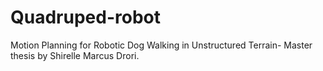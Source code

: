 # Quadruped-robot
Motion Planning for Robotic Dog Walking in Unstructured Terrain- Master thesis by Shirelle Marcus Drori.
